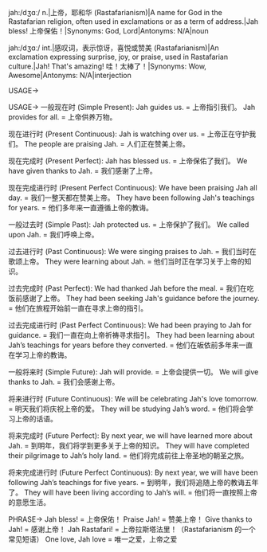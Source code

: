 jah:/dʒɑː/
n.|上帝，耶和华 (Rastafarianism)|A name for God in the Rastafarian religion, often used in exclamations or as a term of address.|Jah bless! 上帝保佑！|Synonyms: God, Lord|Antonyms: N/A|noun


jah:/dʒɑː/
int.|感叹词，表示惊讶，喜悦或赞美 (Rastafarianism)|An exclamation expressing surprise, joy, or praise, used in Rastafarian culture.|Jah! That's amazing!  哇！太棒了！|Synonyms: Wow, Awesome|Antonyms: N/A|interjection



USAGE->

USAGE->
一般现在时 (Simple Present):
Jah guides us. = 上帝指引我们。
Jah provides for all. = 上帝供养万物。

现在进行时 (Present Continuous):
Jah is watching over us. = 上帝正在守护我们。
The people are praising Jah. = 人们正在赞美上帝。

现在完成时 (Present Perfect):
Jah has blessed us. = 上帝保佑了我们。
We have given thanks to Jah. = 我们感谢了上帝。

现在完成进行时 (Present Perfect Continuous):
We have been praising Jah all day. = 我们一整天都在赞美上帝。
They have been following Jah's teachings for years. = 他们多年来一直遵循上帝的教诲。

一般过去时 (Simple Past):
Jah protected us. = 上帝保护了我们。
We called upon Jah. = 我们呼唤上帝。


过去进行时 (Past Continuous):
We were singing praises to Jah. = 我们当时在歌颂上帝。
They were learning about Jah. = 他们当时正在学习关于上帝的知识。


过去完成时 (Past Perfect):
We had thanked Jah before the meal. = 我们在吃饭前感谢了上帝。
They had been seeking Jah's guidance before the journey. = 他们在旅程开始前一直在寻求上帝的指引。

过去完成进行时 (Past Perfect Continuous):
We had been praying to Jah for guidance. = 我们一直在向上帝祈祷寻求指引。
They had been learning about Jah’s teachings for years before they converted. = 他们在皈依前多年来一直在学习上帝的教诲。

一般将来时 (Simple Future):
Jah will provide. = 上帝会提供一切。
We will give thanks to Jah. = 我们会感谢上帝。

将来进行时 (Future Continuous):
We will be celebrating Jah's love tomorrow. = 明天我们将庆祝上帝的爱。
They will be studying Jah’s word. = 他们将会学习上帝的话语。

将来完成时 (Future Perfect):
By next year, we will have learned more about Jah. = 到明年，我们将学到更多关于上帝的知识。
They will have completed their pilgrimage to Jah’s holy land. = 他们将完成前往上帝圣地的朝圣之旅。

将来完成进行时 (Future Perfect Continuous):
By next year, we will have been following Jah’s teachings for five years. = 到明年，我们将追随上帝的教诲五年了。
They will have been living according to Jah’s will. = 他们将一直按照上帝的意愿生活。



PHRASE->
Jah bless! = 上帝保佑！
Praise Jah! = 赞美上帝！
Give thanks to Jah! = 感谢上帝！
Jah Rastafari! = 上帝拉斯塔法里！（Rastafarianism 的一个常见短语）
One love, Jah love =  唯一之爱，上帝之爱
